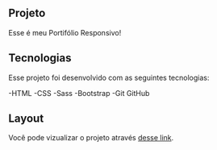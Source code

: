 ## Projeto 
Esse é meu Portifólio Responsivo!

## Tecnologias
Esse projeto foi desenvolvido com as seguintes tecnologias:

-HTML
-CSS
-Sass
-Bootstrap
-Git GitHub

## Layout 
Você pode vizualizar o projeto através
[desse link](https://www.figma.com/file/rrEQUq5IBNEZmHYfQE6dbh/C%C3%A1psula-do-tempo-%E2%80%A2-Trilha-Explorer-(Community)-(Copy)?type=design&node-id=306%3A84&t=XSgUBtag5URTUoFC-1).